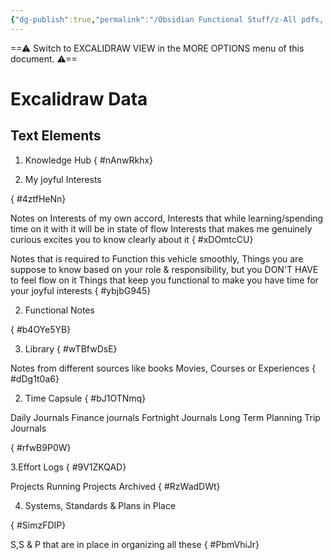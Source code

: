 ```yaml
---
{"dg-publish":true,"permalink":"/Obsidian Functional Stuff/z-All pdfs, Images & Small Excalidraws/KMS System Scheme Drawing/","tags":["excalidraw"],"noteIcon":""}
---
```


==⚠  Switch to EXCALIDRAW VIEW in the MORE OPTIONS menu of this document. ⚠==


# Excalidraw Data

## Text Elements
1. Knowledge Hub
{ #nAnwRkhx}


1. My joyful Interests

{ #4ztfHeNn}


Notes on Interests of my own accord, 
Interests that while learning/spending
 time on it with it will be in state of flow
Interests that makes me genuinely 
curious excites you to know clearly
 about it
{ #xDOmtcCU}


Notes that is required to Function 
this vehicle smoothly, 
Things you are suppose to know based on
 your role & responsibility, but you DON'T
 HAVE to feel 
flow on it
Things that keep you functional to make
 you have time for your joyful interests
{ #ybjbG945}


2. Functional Notes

{ #b4OYe5YB}


3. Library
{ #wTBfwDsE}


Notes from different sources like books
Movies, Courses or Experiences 
{ #dDg1t0a6}


2. Time Capsule
{ #bJ1OTNmq}


Daily Journals
Finance journals 
Fortnight Journals
Long Term Planning
Trip Journals

{ #rfwB9P0W}


3.Effort Logs
{ #9V1ZKQAD}


Projects Running
Projects Archived
{ #RzWadDWt}


4. Systems, Standards & Plans in Place

{ #SimzFDIP}


S,S & P that are in place in organizing 
all these
{ #PbmVhiJr}


